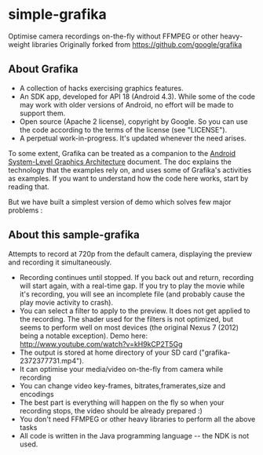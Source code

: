 # simple-grafika
Optimise camera recordings on-the-fly without FFMPEG or other heavy-weight libraries
Originally forked from https://github.com/google/grafika

## About Grafika

- A collection of hacks exercising graphics features.
- An SDK app, developed for API 18 (Android 4.3).  While some of the code
  may work with older versions of Android, no effort will be made to
  support them.
- Open source (Apache 2 license), copyright by Google.  So you can use the
  code according to the terms of the license (see "LICENSE").
- A perpetual work-in-progress.  It's updated whenever the need arises.

To some extent, Grafika can be treated as a companion to the
[Android System-Level Graphics Architecture](http://source.android.com/devices/graphics/architecture.html)
document.  The doc explains the technology that the examples rely on, and uses some of
Grafika's activities as examples.  If you want to understand how the code here works, start
by reading that.

But we have built a simplest version of demo which solves few major problems :
## About this sample-grafika
Attempts to record at 720p from the default camera, displaying the preview and recording it simultaneously.
- Recording continues until stopped.  If you back out and return, recording will start again,
  with a real-time gap.  If you try to play the movie while it's recording, you will see
  an incomplete file (and probably cause the play movie activity to crash).
- You can select a filter to apply to the preview.  It does not get applied to the recording.
  The shader used for the filters is not optimized, but seems to perform well on most devices
  (the original Nexus 7 (2012) being a notable exception).  Demo
  here: http://www.youtube.com/watch?v=kH9kCP2T5Gg
- The output is stored at home directory of your SD card ("grafika-2372377731.mp4").
- It can optimise your media/video on-the-fly from camera while recording
- You can change video key-frames, bitrates,framerates,size and encodings
- The best part is everything will happen on the fly so when your recording stops, the video should be already prepared :)
- You don't need FFMPEG or other heavy libraries to perform all the above tasks
- All code is written in the Java programming language -- the NDK is not used.
